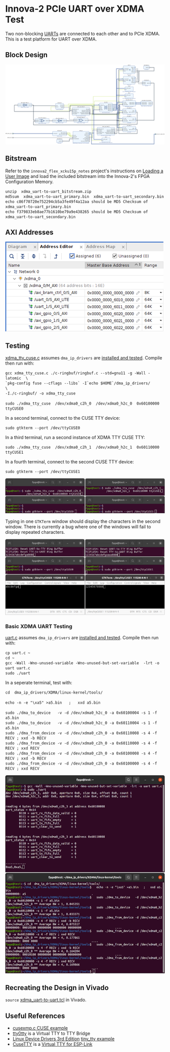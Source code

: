 # Innova-2 PCIe UART over XDMA Test

Two non-blocking [UARTs](https://github.com/eugene-tarassov/vivado-risc-v/raw/6c8d522c78bb17abce552fefe4f5cb0f7b8388ee/uart/uart.v) are connected to each other and to PCIe XDMA. This is a test platform for UART over XDMA.



## Block Design

![PCIe UART over XDMA Block Design](img/xdma_uart-to-uart_Diagram.png)



## Bitstream

Refer to the `innova2_flex_xcku15p_notes` project's instructions on [Loading a User Image](https://github.com/mwrnd/innova2_flex_xcku15p_notes/#loading-a-user-image) and load the included bitstream into the Innova-2's FPGA Configuration Memory.

```
unzip  xdma_uart-to-uart_bitstream.zip
md5sum  xdma_uart-to-uart_primary.bin  xdma_uart-to-uart_secondary.bin
echo c86f70720e752294cb5a3fe49f4a12aa should be MD5 Checksum of xdma_uart-to-uart_primary.bin
echo f379833eb8ae77b1610be79a9e438265 should be MD5 Checksum of xdma_uart-to-uart_secondary.bin
```



## AXI Addresses

![PCIe UART over XDMA Addresses](img/xdma_uart-to-uart_Addresses.png)



## Testing

[xdma_tty_cuse.c](xdma_tty_cuse.c) assumes `dma_ip_drivers` are [installed and tested](https://github.com/mwrnd/innova2_flex_xcku15p_notes#install-xilinx-pcie-dma-ip-drivers). Compile then run with:

```
gcc xdma_tty_cuse.c ./c-ringbuf/ringbuf.c --std=gnu11 -g -Wall -latomic  \
`pkg-config fuse --cflags --libs` -I`echo $HOME`/dma_ip_drivers/         \
-I./c-ringbuf/ -o xdma_tty_cuse

sudo ./xdma_tty_cuse  /dev/xdma0_c2h_0  /dev/xdma0_h2c_0  0x60100000 ttyCUSE0
```

In a second terminal, connect to the CUSE TTY device:
```
sudo gtkterm --port /dev/ttyCUSE0
```

In a third terminal, run a second instance of XDMA TTY CUSE TTY:
```
sudo ./xdma_tty_cuse  /dev/xdma0_c2h_1  /dev/xdma0_h2c_1  0x60110000 ttyCUSE1
```

In a fourth terminal, connect to the second CUSE TTY device:
```
sudo gtkterm --port /dev/ttyCUSE1
```

![XDMA TTY CUSE Loopback Test Commands](img/xdma_tty_cuse_loopback_test_commands.png)

Typing in one `GTKTerm` window should display the characters in the second window. There is currently a bug where one of the windows will fail to display repeated characters.

![XDMA TTY CUSE Loopback Test](img/xdma_tty_cuse_loopback_test.png)



### Basic XDMA UART Testing

[uart.c](uart.c) assumes `dma_ip_drivers` are [installed and tested](https://github.com/mwrnd/innova2_flex_xcku15p_notes#install-xilinx-pcie-dma-ip-drivers). Compile then run with:

```
cp uart.c ~
cd ~
gcc -Wall -Wno-unused-variable -Wno-unused-but-set-variable  -lrt -o uart uart.c
sudo ./uart
```


In a seperate terminal, test with:

```
cd  dma_ip_drivers/XDMA/linux-kernel/tools/

echo -n -e "\xa5" >a5.bin   ;   xxd a5.bin

sudo ./dma_to_device   -v -d /dev/xdma0_h2c_0 -a 0x60100004 -s 1 -f a5.bin
sudo ./dma_to_device   -v -d /dev/xdma0_h2c_0 -a 0x60110004 -s 1 -f a5.bin
sudo ./dma_from_device -v -d /dev/xdma0_c2h_0 -a 0x60110008 -s 4 -f RECV ; xxd -b RECV
sudo ./dma_from_device -v -d /dev/xdma0_c2h_0 -a 0x60110000 -s 4 -f RECV ; xxd RECV
sudo ./dma_from_device -v -d /dev/xdma0_c2h_0 -a 0x60100008 -s 4 -f RECV ; xxd -b RECV
sudo ./dma_from_device -v -d /dev/xdma0_c2h_0 -a 0x60100000 -s 4 -f RECV ; xxd RECV
```

![PCIe UART over XDMA Testing](img/xdma_uart-to-uart_testing.png)



## Recreating the Design in Vivado

`source` [xdma_uart-to-uart.tcl](xdma_uart-to-uart.tcl) in Vivado.




## Useful References

- [cusexmp.c CUSE example](https://github.com/libfuse/libfuse/blob/fuse-2.9.9/example/cusexmp.c)
- [tty0tty](https://github.com/lcgamboa/tty0tty) is a Virtual TTY to TTY Bridge
- [Linux Device Drivers 3rd Edition](https://lwn.net/Kernel/LDD3/) [tiny_tty example](https://github.com/martinezjavier/ldd3/blob/master/tty/tiny_tty.c)
- [CuseTTY](https://bitbucket.org/hetii/cusetty/raw/8143a4472710ec90632d010c70e7ef8b87fe1181/cusetty.c) is a [Virtual TTY for ESP-Link](https://github.com/jeelabs/esp-link/issues/215)

